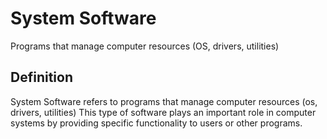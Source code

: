 # System Software

Programs that manage computer resources (OS, drivers, utilities)

## Definition
System Software refers to programs that manage computer resources (os, drivers, utilities) This type of software plays an important role in computer systems by providing specific functionality to users or other programs.
